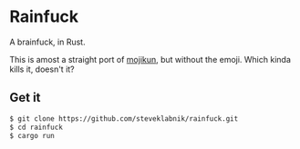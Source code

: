 # Rainfuck

A brainfuck, in Rust.

This is amost a straight port of
[mojikun](https://github.com/steveklabnik/mojikun), but without the emoji.
Which kinda kills it, doesn't it?

## Get it

```bash
$ git clone https://github.com/steveklabnik/rainfuck.git
$ cd rainfuck
$ cargo run
```
